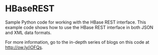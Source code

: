 HBaseREST
=========

Sample Python code for working with the HBase REST interface.  This example code shows how to use the HBase REST interface in both JSON and XML data formats.  

For more information, go to the in-depth series of blogs on this code at http://ow.ly/iOFQs.
